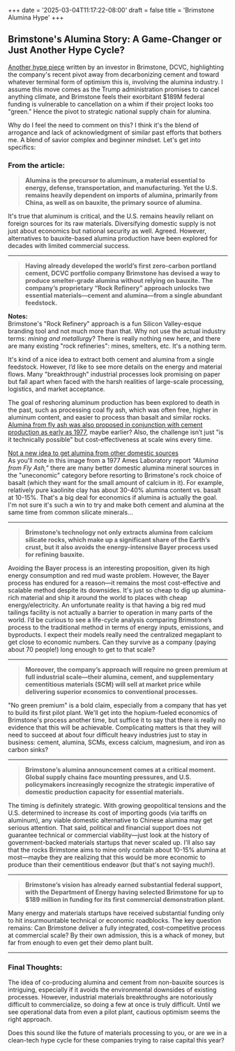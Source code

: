 +++ 
date = '2025-03-04T11:17:22-08:00' 
draft = false 
title = 'Brimstone Alumina Hype' 
+++

## Brimstone's Alumina Story: A Game-Changer or Just Another Hype Cycle?

[Another hype piece](https://www.dcvc.com/news-insights/in-a-deep-tech-twofer-brimstone-aims-to-secure-u-s-aluminum-supply/) written by an investor in Brimstone, DCVC, highlighting the company's recent pivot away from decarbonizing cement and toward whatever terminal form of optimism this is, involving the alumina industry. I assume this move comes as the Trump administration promises to cancel anything climate, and Brimstone feels their exorbitant $189M federal funding is vulnerable to cancellation on a whim if their project looks too "green." Hence the pivot to strategic national supply chain for alumina. 

Why do I feel the need to comment on this? I think it's the blend of arrogance and lack of acknowledgment of similar past efforts that bothers me. A blend of savior complex and beginner mindset. Let's get into specifics:

### From the article:

> **Alumina is the precursor to aluminum, a material essential to energy, defense, transportation, and manufacturing. Yet the U.S. remains heavily dependent on imports of alumina, primarily from China, as well as on bauxite, the primary source of alumina.**

It's true that aluminum is critical, and the U.S. remains heavily reliant on foreign sources for its raw materials. Diversifying domestic supply is not just about economics but national security as well. Agreed. However, alternatives to bauxite-based alumina production have been explored for decades with limited commercial success. 

---

> **Having already developed the world’s first zero-carbon portland cement, DCVC portfolio company Brimstone has devised a way to produce smelter-grade alumina without relying on bauxite. The company’s proprietary “Rock Refinery” approach unlocks two essential materials—cement and alumina—from a single abundant feedstock.**

**Notes:**  
Brimstone's "Rock Refinery" approach is a fun Silicon Valley-esque branding tool and not much more than that. Why not use the actual industry terms: *mining and metallurgy*? There is really nothing new here, and there are many existing "rock refineries": mines, smelters, etc. It's a nothing term. 

It's kind of a nice idea to extract both cement and alumina from a single feedstock. However, I’d like to see more details on the energy and material flows. Many "breakthrough" industrial processes look promising on paper but fall apart when faced with the harsh realities of large-scale processing, logistics, and market acceptance. 

The goal of reshoring aluminum production has been explored to death in the past, such as processing coal fly ash, which was often free, higher in aluminum content, and easier to process than basalt and similar rocks. [Alumina from fly ash was also proposed in conjunction with cement production as early as 1977](https://www.osti.gov/biblio/6574483), maybe earlier? Also, the challenge isn’t just "is it technically possible" but cost-effectiveness at scale wins every time.

[Not a new idea to get alumina from other domestic sources](/1977-alumina-flyash.JPG)  
As you'll note in this image from a 1977 Ames Laboratory report *"Alumina from Fly Ash,"* there are many better domestic alumina mineral sources in the "uneconomic" category before resorting to Brimstone's rock choice of basalt (which they want for the small amount of calcium in it). For example, relatively pure kaolinite clay has about 30-40% alumina content vs. basalt at 10-15%. That's a big deal for economics if alumina is actually the goal. I'm not sure it's such a win to try and make both cement and alumina at the same time from common silicate minerals...

---

> **Brimstone’s technology not only extracts alumina from calcium silicate rocks, which make up a significant share of the Earth’s crust, but it also avoids the energy-intensive Bayer process used for refining bauxite.**

Avoiding the Bayer process is an interesting proposition, given its high energy consumption and red mud waste problem. However, the Bayer process has endured for a reason—it remains the most cost-effective and scalable method despite its downsides. It's just so cheap to dig up alumina-rich material and ship it around the world to places with cheap energy/electricity. An unfortunate reality is that having a big red mud tailings facility is not actually a barrier to operation in many parts of the world. I’d be curious to see a life-cycle analysis comparing Brimstone’s process to the traditional method in terms of energy inputs, emissions, and byproducts. I expect their models really need the centralized megaplant to get close to economic numbers. Can they survive as a company (paying about 70 people!) long enough to get to that scale?

---

> **Moreover, the company’s approach will require no green premium at full industrial scale—their alumina, cement, and supplementary cementitious materials (SCM) will sell at market price while delivering superior economics to conventional processes.**

"No green premium" is a bold claim, especially from a company that has yet to build its first pilot plant. We'll get into the hopium-fueled economics of Brimstone's process another time, but suffice it to say that there is really no evidence that this will be achievable. Complicating matters is that they will need to succeed at about four difficult heavy industries just to stay in business: cement, alumina, SCMs, excess calcium, magnesium, and iron as carbon sinks?

---

> **Brimstone’s alumina announcement comes at a critical moment. Global supply chains face mounting pressures, and U.S. policymakers increasingly recognize the strategic imperative of domestic production capacity for essential materials.**

The timing is definitely strategic. With growing geopolitical tensions and the U.S. determined to increase its cost of importing goods (via tariffs on aluminum), any viable domestic alternative to Chinese alumina may get serious attention. That said, political and financial support does not guarantee technical or commercial viability—just look at the history of government-backed materials startups that never scaled up. I'll also say that the rocks Brimstone aims to mine only contain about 10-15% alumina at most—maybe they are realizing that this would be more economic to produce than their cementitious endeavor (but that's not saying much!).

---

> **Brimstone’s vision has already earned substantial federal support, with the Department of Energy having selected Brimstone for up to $189 million in funding for its first commercial demonstration plant.**

Many energy and materials startups have received substantial funding only to hit insurmountable technical or economic roadblocks. The key question remains: Can Brimstone deliver a fully integrated, cost-competitive process at commercial scale? By their own admission, this is a whack of money, but far from enough to even get their demo plant built.

---

### Final Thoughts:
The idea of co-producing alumina and cement from non-bauxite sources is intriguing, especially if it avoids the environmental downsides of existing processes. However, industrial materials breakthroughs are notoriously difficult to commercialize, so doing a few at once is truly difficult. Until we see operational data from even a pilot plant, cautious optimism seems the right approach.

Does this sound like the future of materials processing to you, or are we in a clean-tech hype cycle for these companies trying to raise capital this year?


